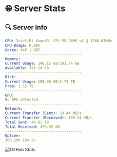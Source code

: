 # 🌐 Server Stats
## 🔍 Server Info
```yaml
CPU: Intel(R) Xeon(R) CPU E5-2699 v4 @ 1266.67MHz
CPU Usage: 0.80%
Cores: 44P | 88T
-----------------------------------
Memory:
Current Usage: 146.15 GB/503.74 GB
Available: 354.14 GB
-----------------------------------
Disk:
Current Usage: 108.96 GB/1.71 TB
Free: 1.52 TB
-----------------------------------
GPU:
No GPU detected
-----------------------------------
Network:
Current Transfer (Sent): 29.44 MB/s
Current Transfer (Received): 139.24 KB/s
Total Sent: 49.81 TB
Total Received: 479.52 GB
-----------------------------------
Uptime:
30d 19h 16m 5s
```
![GitHub Stats](https://img.shields.io/badge/Updated-2025-04-07_16:38:54-blue)